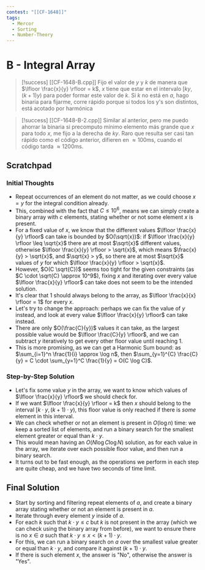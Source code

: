 ```yaml
---
contest: "[[CF-1648]]"
tags:
  - Mercor
  - Sorting
  - Number-Theory
---
```

# B - Integral Array

> [!success] [[CF-1648-B.cpp]]
> Fijo el valor de $y$ y $k$ de manera que $\lfloor \frac{x}{y} \rfloor = k$, $x$ tiene que estar en el intervalo $[ky, (k+1)y)$ para poder formar este valor de $k$.
> Si $k$ no está en $a$, hago binaria para fijarme, corre rápido porque si todos los y's son distintos, está acotado por harmónica

> [!success] [[CF-1648-B-2.cpp]]
> Similar al anterior, pero me puedo ahorrar la binaria si precomputo mínimo elemento más grande que $x$ para todo $x$, me fijo a la derecha de $ky$.
> Raro que resulta ser casi tan rápido como el código anterior, difieren en $\approx 100\text{ms}$, cuando el código tarda $\approx 1200\text{ms}$. 

## Scratchpad
### Initial Thoughts
- Repeat occurrences of an element do not matter, as we could choose $x = y$ for the integral condition already.
- This, combined with the fact that $C \leq 10^6$, means we can simply create a binary array with $c$ elements, stating whether or not some element $x$ is present.
- For a fixed value of $x$, we know that the different values $\lfloor \frac{x}{y} \rfloor$ can take is bounded by $O(\sqrt{x})$: if $\lfloor \frac{x}{y} \rfloor \leq \sqrt{x}$ there are at most $\sqrt{x}$ different values, otherwise $\lfloor \frac{x}{y} \rfloor > \sqrt{x}$,  which means $\frac{x}{y} > \sqrt{x}$, and $\sqrt{x} > y$, so there are at most $\sqrt{x}$ values of $y$ for which $\lfloor \frac{x}{y} \rfloor > \sqrt{x}$.
- However, $O(C \sqrt{C})$ seems too tight for the given constraints (as $C \cdot \sqrt{C} \approx 10^9$), fixing $x$ and iterating over every value $\lfloor \frac{x}{y} \rfloor$ can take does not seem to be the intended solution.
- It's clear that $1$ should always belong to the array, as $\lfloor \frac{x}{x} \rfloor = 1$ for every $x$.
- Let's try to change the approach: perhaps we can fix the value of $y$ instead, and look at every value $\lfloor \frac{x}{y} \rfloor$ can take instead.
- There are only $O(\frac{C}{y})$ values it can take, as the largest possible value would be $\lfloor \frac{C}{y} \rfloor$, and we can subtract $y$ iteratively to get every other floor value until reaching $1$.
- This is more promising, as we can get a Harmonic Sum bound: as $\sum_{i=1}^n \frac{1}{i} \approx \log n$, then $\sum_{y=1}^{C} \frac{C}{y} = C \cdot \sum_{y=1}^C \frac{1}{y} = O(C \log C)$.

### Step-by-Step Solution
- Let's fix some value $y$ in the array, we want to know which values of $\lfloor \frac{x}{y} \rfloor$ we should check for.
- If we want $\lfloor \frac{x}{y} \rfloor = k$ then $x$ should belong to the interval $[k \cdot y, (k + 1) \cdot y)$, this floor value is only reached if there is _some_ element in this interval.
- We can check whether or not an element is present in $O(\log n)$ time: we keep a sorted list of elements, and run a binary search for the smallest element greater or equal than $k \cdot y$.
- This would mean having an $O(N \log C \log N)$ solution, as for each value in the array, we iterate over each possible floor value, and then run a binary search.
- It turns out to be fast enough, as the operations we perform in each step are quite cheap, and we have two seconds of time limit.

## Final Solution
- Start by sorting and filtering repeat elements of $a$, and create a binary array stating whether or not an element is present in $a$.
- Iterate through every element $y$ inside of $a$. 
- For each $k$ such that $k \cdot y \leq c$ but $k$ is not present in the array (which we can check using the binary array from before), we want to ensure there is no $x \in a$ such that $k \cdot y \leq x < (k + 1) \cdot y$.
- For this, we can run a binary search on $a$ over the smallest value greater or equal than $k \cdot y$, and compare it against $(k + 1) \cdot y$.
- If there is such element $x$, the answer is "No", otherwise the answer is "Yes".